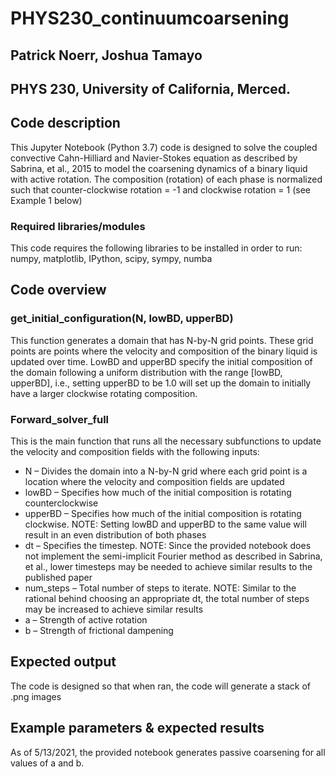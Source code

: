 # PHYS230_continuumcoarsening
## Patrick Noerr, Joshua Tamayo
## PHYS 230, University of California, Merced.
## Code description 
This Jupyter Notebook (Python 3.7) code is designed to solve the coupled convective Cahn-Hilliard and Navier-Stokes equation as described by Sabrina, et al., 2015 to model the coarsening dynamics of a binary liquid with active rotation.
The composition (rotation) of each phase is normalized such that counter-clockwise rotation = -1 and clockwise rotation = 1 (see Example 1 below)
### Required libraries/modules
This code requires the following libraries to be installed in order to run: numpy, matplotlib, IPython, scipy, sympy, numba
## Code overview
### get_initial_configuration(N, lowBD, upperBD)
This function generates a domain that has N-by-N grid points. These grid points are points where the velocity and composition of the binary liquid is updated over time. LowBD and upperBD specify the initial composition of the domain following a uniform distribution with the range [lowBD, upperBD], i.e., setting upperBD to be 1.0 will set up the domain to initially have a larger clockwise rotating composition.
### Forward_solver_full
This is the main function that runs all the necessary subfunctions to update the velocity and composition fields with the following inputs:
*	N – Divides the domain into a N-by-N grid where each grid point is a location where the velocity and composition fields are updated
*	lowBD – Specifies how much of the initial composition is rotating counterclockwise
*	upperBD – Specifies how much of the initial composition is rotating clockwise. NOTE: Setting lowBD and upperBD to the same value will result in an even distribution of both phases
*	dt – Specifies the timestep. NOTE: Since the provided notebook does not implement the semi-implicit Fourier method as described in Sabrina, et al., lower timesteps may be needed to achieve similar results to the published paper
*	num_steps – Total number of steps to iterate. NOTE: Similar to the rational behind choosing an appropriate dt, the total number of steps may be increased to achieve similar results
*	a – Strength of active rotation
*	b – Strength of frictional dampening
## Expected output
The code is designed so that when ran, the code will generate a stack of .png images
## Example parameters & expected results
As of 5/13/2021, the provided notebook generates passive coarsening for all values of a and b.
